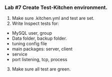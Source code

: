 ### Lab #7 Create Test-Kitchen environment.
1. Make sure .kitchen.yml and test are set.
2. Write Inspect tests for:
  * MySQL user, group
  * Data folder, backup folder.
  * tuning config file
  * main packages: server, client
  * service
  * port listening, tcp, process
3. Make sure all test are green.

